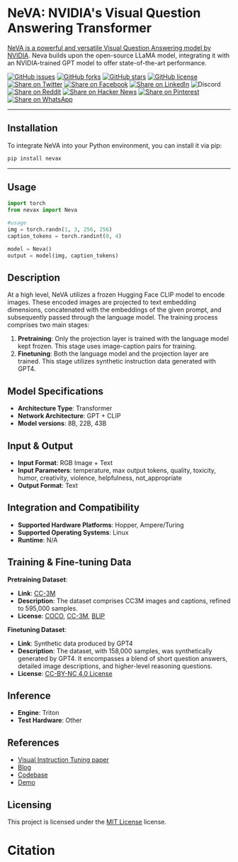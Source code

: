 # NeVA: NVIDIA's Visual Question Answering Transformer

[NeVA is a powerful and versatile Visual Question Answering model by NVIDIA](https://catalog.ngc.nvidia.com/orgs/nvidia/teams/playground/models/neva/bias). Neva builds upon the open-source LLaMA model, integrating it with an NVIDIA-trained GPT model to offer state-of-the-art performance. 


[![GitHub issues](https://img.shields.io/github/issues/kyegomez/neva)](https://github.com/kyegomez/neva/issues) 
[![GitHub forks](https://img.shields.io/github/forks/kyegomez/neva)](https://github.com/kyegomez/neva/network) 
[![GitHub stars](https://img.shields.io/github/stars/kyegomez/neva)](https://github.com/kyegomez/neva/stargazers) [![GitHub license](https://img.shields.io/github/license/kyegomez/neva)](https://github.com/kyegomez/neva/blob/master/LICENSE)
[![Share on Twitter](https://img.shields.io/twitter/url/https/twitter.com/cloudposse.svg?style=social&label=Share%20%40kyegomez/neva)](https://twitter.com/intent/tweet?text=Excited%20to%20introduce%20neva,%20the%20all-new%20Multi-Modal%20model%20with%20the%20potential%20to%20revolutionize%20automation.%20Join%20us%20on%20this%20journey%20towards%20a%20smarter%20future.%20%23Neva%20%23Multi-Modal&url=https%3A%2F%2Fgithub.com%2Fkyegomez%2Fneva)
[![Share on Facebook](https://img.shields.io/badge/Share-%20facebook-blue)](https://www.facebook.com/sharer/sharer.php?u=https%3A%2F%2Fgithub.com%2Fkyegomez%2Fneva)
[![Share on LinkedIn](https://img.shields.io/badge/Share-%20linkedin-blue)](https://www.linkedin.com/shareArticle?mini=true&url=https%3A%2F%2Fgithub.com%2Fkyegomez%2Fneva&title=Introducing%20neva%2C%20the%20All-New%20Multi-Modal%20Model&summary=neva%20is%20the%20next-generation%20Multi-Modal%20model%20that%20promises%20to%20transform%20industries%20with%20its%20intelligence%20and%20efficiency.%20Join%20us%20to%20be%20a%20part%20of%20this%20revolutionary%20journey%20%23Neva%20%23Multi-Modal&source=)
![Discord](https://img.shields.io/discord/999382051935506503)
[![Share on Reddit](https://img.shields.io/badge/-Share%20on%20Reddit-orange)](https://www.reddit.com/submit?url=https%3A%2F%2Fgithub.com%2Fkyegomez%2Fneva&title=Exciting%20Times%20Ahead%20with%20neva%2C%20the%20All-New%20Multi-Modal%20Model%20%23Neva%20%23Multi-Modal) [![Share on Hacker News](https://img.shields.io/badge/-Share%20on%20Hacker%20News-orange)](https://news.ycombinator.com/submitlink?u=https%3A%2F%2Fgithub.com%2Fkyegomez%2Fneva&t=Exciting%20Times%20Ahead%20with%20neva%2C%20the%20All-New%20Multi-Modal%20Model%20%23Neva%20%23Multi-Modal)
[![Share on Pinterest](https://img.shields.io/badge/-Share%20on%20Pinterest-red)](https://pinterest.com/pin/create/button/?url=https%3A%2F%2Fgithub.com%2Fkyegomez%2Fneva&media=https%3A%2F%2Fexample.com%2Fimage.jpg&description=neva%2C%20the%20Revolutionary%20Multi-Modal%20Model%20that%20will%20Change%20the%20Way%20We%20Work%20%23Neva%20%23Multi-Modal)
[![Share on WhatsApp](https://img.shields.io/badge/-Share%20on%20WhatsApp-green)](https://api.whatsapp.com/send?text=I%20just%20discovered%20neva,%20the%20all-new%20Multi-Modal%20model%20that%20promises%20to%20revolutionize%20automation.%20Join%20me%20on%20this%20exciting%20journey%20towards%20a%20smarter%20future.%20%23Neva%20%23Multi-Modal%0A%0Ahttps%3A%2F%2Fgithub.com%2Fkyegomez%2Fneva)




---

## Installation

To integrate NeVA into your Python environment, you can install it via pip:

```bash
pip install nevax
```
---

## Usage

```python
import torch
from nevax import Neva

#usage
img = torch.randn(1, 3, 256, 256)
caption_tokens = torch.randint(0, 4)

model = Neva()
output = model(img, caption_tokens)
```

## Description

At a high level, NeVA utilizes a frozen Hugging Face CLIP model to encode images. These encoded images are projected to text embedding dimensions, concatenated with the embeddings of the given prompt, and subsequently passed through the language model. The training process comprises two main stages:

1. **Pretraining**: Only the projection layer is trained with the language model kept frozen. This stage uses image-caption pairs for training.
2. **Finetuning**: Both the language model and the projection layer are trained. This stage utilizes synthetic instruction data generated with GPT4.

## Model Specifications

- **Architecture Type**: Transformer
- **Network Architecture**: GPT + CLIP
- **Model versions**: 8B, 22B, 43B

## Input & Output

- **Input Format**: RGB Image + Text
- **Input Parameters**: temperature, max output tokens, quality, toxicity, humor, creativity, violence, helpfulness, not_appropriate
- **Output Format**: Text

## Integration and Compatibility

- **Supported Hardware Platforms**: Hopper, Ampere/Turing
- **Supported Operating Systems**: Linux
- **Runtime**: N/A

## Training & Fine-tuning Data

**Pretraining Dataset**:
- **Link**: [CC-3M](#)
- **Description**: The dataset comprises CC3M images and captions, refined to 595,000 samples.
- **License**: [COCO](#), [CC-3M](#), [BLIP](#)

**Finetuning Dataset**:
- **Link**: Synthetic data produced by GPT4
- **Description**: The dataset, with 158,000 samples, was synthetically generated by GPT4. It encompasses a blend of short question answers, detailed image descriptions, and higher-level reasoning questions.
- **License**: [CC-BY-NC 4.0 License](https://creativecommons.org/licenses/by-nc/4.0/)

## Inference

- **Engine**: Triton
- **Test Hardware**: Other

## References

- [Visual Instruction Tuning paper](#)
- [Blog](#)
- [Codebase](#)
- [Demo](#)

## Licensing

This project is licensed under the [MIT License](/LICENSE) license.


# Citation